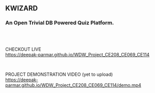 ## **KWIZARD**
### An Open Trivial DB Powered Quiz Platform.
<br><br>

CHECKOUT LIVE<br>
https://deepak-parmar.github.io/WDW_Project_CE208_CE069_CE114

<br>

PROJECT DEMONSTRATION VIDEO (yet to upload)<br>
https://deepak-parmar.github.io/WDW_Project_CE208_CE069_CE114/demo.mp4
